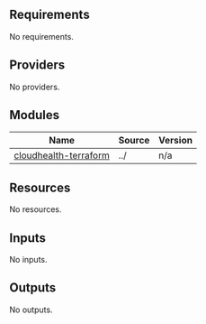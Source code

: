 ## Requirements

No requirements.

## Providers

No providers.

## Modules

| Name | Source | Version |
|------|--------|---------|
| <a name="module_cloudhealth-terraform"></a> [cloudhealth-terraform](#module\_cloudhealth-terraform) | ../ | n/a |

## Resources

No resources.

## Inputs

No inputs.

## Outputs

No outputs.
